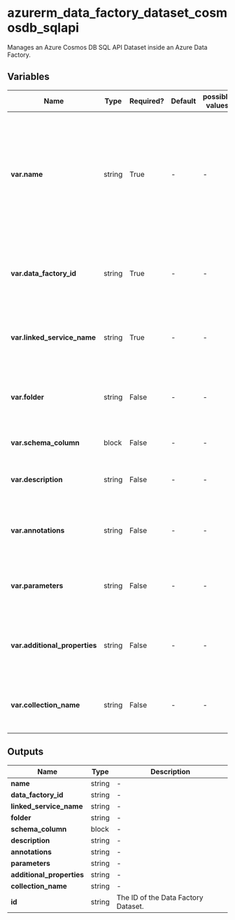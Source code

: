 # azurerm_data_factory_dataset_cosmosdb_sqlapi

Manages an Azure Cosmos DB SQL API Dataset inside an Azure Data Factory.

## Variables

| Name | Type | Required? | Default  | possible values | Description |
| ---- | ---- | --------- | -------- | ----------- | ----------- |
| **var.name** | string | True | -  |  -  | Specifies the name of the Data Factory Dataset. Changing this forces a new resource to be created. Must be globally unique. See the [Microsoft documentation](https://docs.microsoft.com/azure/data-factory/naming-rules) for all restrictions. | 
| **var.data_factory_id** | string | True | -  |  -  | The Data Factory ID in which to associate the Linked Service with. Changing this forces a new resource. | 
| **var.linked_service_name** | string | True | -  |  -  | The Data Factory Linked Service name in which to associate the Dataset with. | 
| **var.folder** | string | False | -  |  -  | The folder that this Dataset is in. If not specified, the Dataset will appear at the root level. | 
| **var.schema_column** | block | False | -  |  -  | A `schema_column` block. | 
| **var.description** | string | False | -  |  -  | The description for the Data Factory Dataset. | 
| **var.annotations** | string | False | -  |  -  | List of tags that can be used for describing the Data Factory Dataset. | 
| **var.parameters** | string | False | -  |  -  | A map of parameters to associate with the Data Factory Dataset. | 
| **var.additional_properties** | string | False | -  |  -  | A map of additional properties to associate with the Data Factory Dataset. | 
| **var.collection_name** | string | False | -  |  -  | The collection name of the Data Factory Dataset Azure Cosmos DB SQL API. | 



## Outputs

| Name | Type | Description |
| ---- | ---- | --------- | 
| **name** | string  | - | 
| **data_factory_id** | string  | - | 
| **linked_service_name** | string  | - | 
| **folder** | string  | - | 
| **schema_column** | block  | - | 
| **description** | string  | - | 
| **annotations** | string  | - | 
| **parameters** | string  | - | 
| **additional_properties** | string  | - | 
| **collection_name** | string  | - | 
| **id** | string  | The ID of the Data Factory Dataset. | 